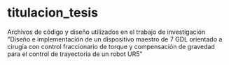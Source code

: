 # titulacion_tesis
Archivos de código y diseño utilizados en el trabajo de investigación "Diseño e implementación de un dispositivo maestro de 7 GDL orientado a cirugía con control fraccionario de torque y compensación de gravedad para el control de trayectoria de un robot UR5"


